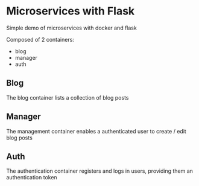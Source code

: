 Microservices with Flask
============================

Simple demo of microservices with docker and flask

Composed of 2 containers:
- blog
- manager
- auth

## Blog

The blog container lists a collection of blog posts

## Manager

The management container enables a authenticated user to create / edit blog posts

## Auth

The authentication container registers and logs in users, providing them an authentication token